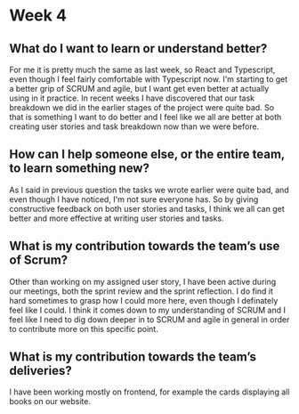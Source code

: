 # Week 4

## What do I want to learn or understand better?
For me it is pretty much the same as last week, so React and Typescript, even though I feel fairly comfortable with Typescript now. I'm starting to get a better grip
of SCRUM and agile, but I want get even better at actually using in it practice. In recent weeks I have discovered that our task breakdown we did in the earlier stages
of the project were quite bad. So that is something I want to do better and I feel like we all are better at both creating user stories and task breakdown now than we
were before.

## How can I help someone else, or the entire team, to learn something new?
As I said in previous question the tasks we wrote earlier were quite bad, and even though I have noticed, I'm not sure everyone has. So by giving constructive feedback
on both user stories and tasks, I think we all can get better and more effective at writing user stories and tasks.

## What is my contribution towards the team’s use of Scrum?
Other than working on my assigned user story, I have been active during our meetings, both the sprint review and the sprint reflection. I do find it hard sometimes
to grasp how I could more here, even though I definately feel like I could. I think it comes down to my understanding of SCRUM and I feel like I need to dig down
deeper in to SCRUM and agile in general in order to contribute more on this specific point. 

## What is my contribution towards the team’s deliveries?
I have been working mostly on frontend, for example the cards displaying all books on our website.
